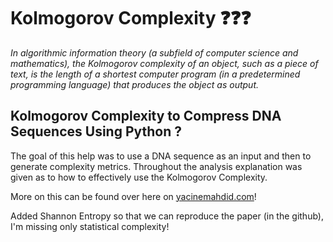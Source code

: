 # Kolmogorov Complexity ❓❓❓
_In algorithmic information theory (a subfield of computer science and mathematics), the Kolmogorov complexity of an object, such as a piece of text, is the length of a shortest computer program (in a predetermined programming language) that produces the object as output._

## Kolmogorov Complexity to Compress DNA Sequences Using Python ?
The goal of this help was to use a DNA sequence as an input and then to generate complexity metrics. Throughout the analysis explanation was given as to how to effectively use the Kolmogorov Complexity.

More on this can be found over here on [yacinemahdid.com](https://www.yacinemahdid.com/)!

Added Shannon Entropy so that we can reproduce the paper (in the github), I'm missing only statistical complexity!